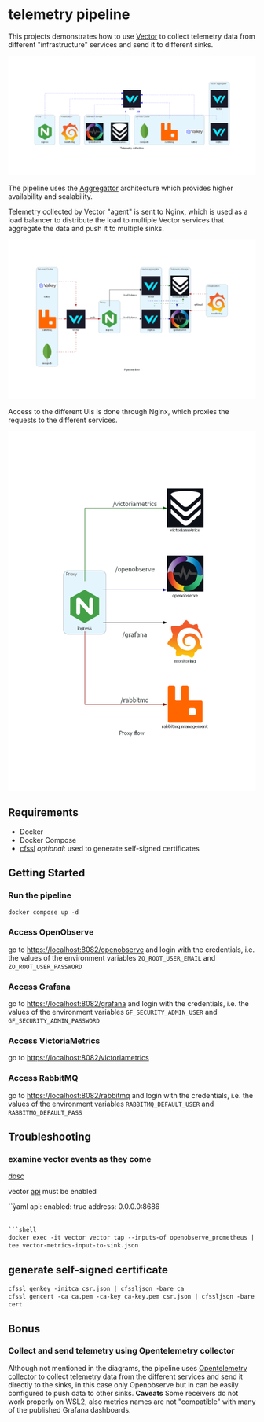 
# telemetry pipeline

This projects demonstrates how to use [Vector](https://vector.dev/) to collect telemetry data from different "infrastructure" services and send it to different sinks.

![Telemetry Collection Diagram](./diagrams/telemetry_collection.png)

The pipeline uses the [Aggregattor](https://vector.dev/docs/setup/going-to-prod/arch/aggregator/) architecture which provides higher availability and scalability.

Telemetry collected by Vector "agent" is sent to Nginx, which is used as a load balancer to distribute the load to multiple Vector services that aggregate the data and push it to multiple sinks.

![Pipeline flow](./diagrams/pipeline_flow.png)

Access to the different UIs is done through Nginx, which proxies the requests to the different services.

![Proxy flow](./diagrams/proxy_flow.png)

## Requirements

- Docker
- Docker Compose
- [cfssl](https://github.com/cloudflare/cfssl) *optional*: used to generate self-signed certificates

## Getting Started

### Run the pipeline

```shell
docker compose up -d
```

### Access OpenObserve

go to [https://localhost:8082/openobserve](https://localhost:8082/openobserve) and login with the credentials, i.e. the values of the environment variables `ZO_ROOT_USER_EMAIL` and `ZO_ROOT_USER_PASSWORD`

### Access Grafana

go to [https://localhost:8082/grafana](https://localhost:8082/grafana) and login with the credentials, i.e. the values of the environment variables `GF_SECURITY_ADMIN_USER` and `GF_SECURITY_ADMIN_PASSWORD`

### Access VictoriaMetrics

go to [https://localhost:8082/victoriametrics](https://localhost:8082/victoriametrics)

### Access RabbitMQ

go to [https://localhost:8082/rabbitmq](https://localhost:8082/rabbitmq) and login with the credentials, i.e. the values of the environment variables `RABBITMQ_DEFAULT_USER` and `RABBITMQ_DEFAULT_PASS`


## Troubleshooting

### examine vector events as they come

[dosc](https://vector.dev/guides/level-up/vector-tap-guide/)

vector [api](https://vector.dev/docs/reference/api/) must be enabled

``ỳaml
api:
  enabled: true
  address: 0.0.0.0:8686
```

```shell
docker exec -it vector vector tap --inputs-of openobserve_prometheus | tee vector-metrics-input-to-sink.json
```

## generate self-signed certificate
```shell
cfssl genkey -initca csr.json | cfssljson -bare ca
cfssl gencert -ca ca.pem -ca-key ca-key.pem csr.json | cfssljson -bare cert

```

## Bonus

### Collect and send telemetry using Opentelemetry collector

Although not mentioned in the diagrams, the pipeline uses [Opentelemetry collector](https://opentelemetry.io/docs/collector/) to collect telemetry data from the different services and send it directly to the sinks, in this case only Openobserve but in can be easily configured to push data to other sinks. **Caveats** Some receivers do not work properly on WSL2, also metrics names are not "compatible" with many of the published Grafana dashboards.
